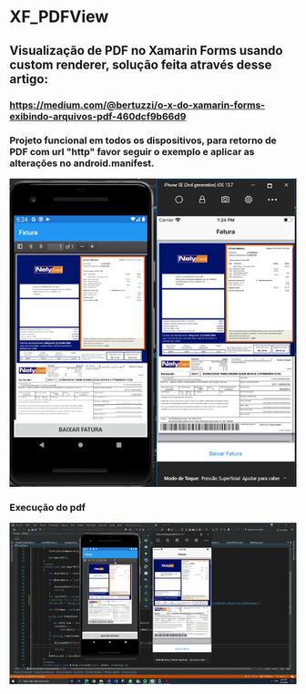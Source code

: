 # XF_PDFView
## Visualização de PDF no Xamarin Forms usando custom renderer, solução feita através desse artigo: 
### https://medium.com/@bertuzzi/o-x-do-xamarin-forms-exibindo-arquivos-pdf-460dcf9b66d9 
### Projeto funcional em todos os dispositivos, para retorno de PDF com url "http" favor seguir o exemplo e aplicar as alterações no android.manifest.
![Foto exemplo](https://github.com/cryptoferms/XF_PDFView/blob/master/image.png)
### Execução do pdf
![Pdf exibido](https://github.com/cryptoferms/XF_PDFView/blob/master/faturaiosandroid.gif)



 
